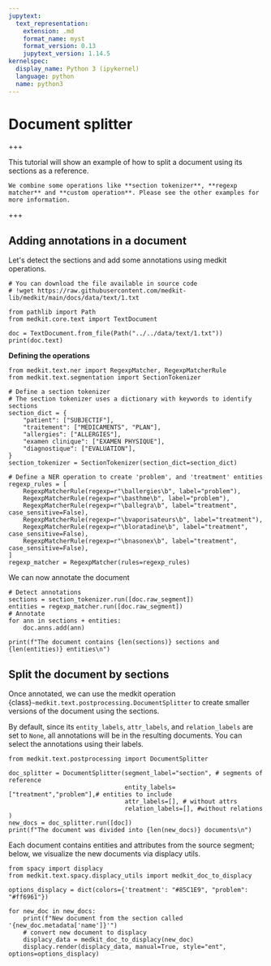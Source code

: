 ```yaml
---
jupytext:
  text_representation:
    extension: .md
    format_name: myst
    format_version: 0.13
    jupytext_version: 1.14.5
kernelspec:
  display_name: Python 3 (ipykernel)
  language: python
  name: python3
---
```



# Document splitter

+++

This tutorial will show an example of how to split a document using its sections as a reference. 

```{seealso}
We combine some operations like **section tokenizer**, **regexp matcher** and **custom operation**. Please see the other examples for more information.
```
+++

## Adding annotations in a document

Let's detect the sections and add some annotations using medkit operations.

```{code-cell} ipython3
# You can download the file available in source code
# !wget https://raw.githubusercontent.com/medkit-lib/medkit/main/docs/data/text/1.txt

from pathlib import Path
from medkit.core.text import TextDocument

doc = TextDocument.from_file(Path("../../data/text/1.txt"))
print(doc.text)
```
**Defining the operations**

```{code-cell} ipython3
from medkit.text.ner import RegexpMatcher, RegexpMatcherRule
from medkit.text.segmentation import SectionTokenizer

# Define a section tokenizer
# The section tokenizer uses a dictionary with keywords to identify sections
section_dict = {
    "patient": ["SUBJECTIF"],
    "traitement": ["MÉDICAMENTS", "PLAN"],
    "allergies": ["ALLERGIES"],
    "examen clinique": ["EXAMEN PHYSIQUE"],
    "diagnostique": ["EVALUATION"],
}
section_tokenizer = SectionTokenizer(section_dict=section_dict)

# Define a NER operation to create 'problem', and 'treatment' entities
regexp_rules = [
    RegexpMatcherRule(regexp=r"\ballergies\b", label="problem"),
    RegexpMatcherRule(regexp=r"\basthme\b", label="problem"),
    RegexpMatcherRule(regexp=r"\ballegra\b", label="treatment", case_sensitive=False),
    RegexpMatcherRule(regexp=r"\bvaporisateurs\b", label="treatment"),
    RegexpMatcherRule(regexp=r"\bloratadine\b", label="treatment", case_sensitive=False),
    RegexpMatcherRule(regexp=r"\bnasonex\b", label="treatment", case_sensitive=False),
]
regexp_matcher = RegexpMatcher(rules=regexp_rules)
```

We can now annotate the document

```{code-cell} ipython3
# Detect annotations
sections = section_tokenizer.run([doc.raw_segment])
entities = regexp_matcher.run([doc.raw_segment])
# Annotate
for ann in sections + entities:
    doc.anns.add(ann)

print(f"The document contains {len(sections)} sections and {len(entities)} entities\n")
```

## Split the document by sections 

Once annotated, we can use the medkit operation {class}`~medkit.text.postprocessing.DocumentSplitter` to create smaller versions of the document using the sections. 

By default, since its `entity_labels`, `attr_labels`, and `relation_labels` are set to `None`, all annotations will be in the resulting documents. You can select the annotations using their labels.

```{code-cell} ipython3
from medkit.text.postprocessing import DocumentSplitter

doc_splitter = DocumentSplitter(segment_label="section", # segments of reference
                                entity_labels=["treatment","problem"],# entities to include 
                                attr_labels=[], # without attrs
                                relation_labels=[], #without relations
)
new_docs = doc_splitter.run([doc])
print(f"The document was divided into {len(new_docs)} documents\n")
```

Each document contains entities and attributes from the source segment; below, we visualize the new documents via displacy utils.

```{code-cell} ipython3
from spacy import displacy
from medkit.text.spacy.displacy_utils import medkit_doc_to_displacy

options_displacy = dict(colors={'treatment': "#85C1E9", "problem": "#ff6961"})

for new_doc in new_docs:
    print(f"New document from the section called '{new_doc.metadata['name']}'")
    # convert new document to displacy 
    displacy_data = medkit_doc_to_displacy(new_doc)
    displacy.render(displacy_data, manual=True, style="ent", options=options_displacy)
```

